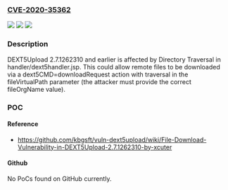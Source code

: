 ### [CVE-2020-35362](https://cve.mitre.org/cgi-bin/cvename.cgi?name=CVE-2020-35362)
![](https://img.shields.io/static/v1?label=Product&message=n%2Fa&color=blue)
![](https://img.shields.io/static/v1?label=Version&message=n%2Fa&color=blue)
![](https://img.shields.io/static/v1?label=Vulnerability&message=n%2Fa&color=brighgreen)

### Description

DEXT5Upload 2.7.1262310 and earlier is affected by Directory Traversal in handler/dext5handler.jsp. This could allow remote files to be downloaded via a dext5CMD=downloadRequest action with traversal in the fileVirtualPath parameter (the attacker must provide the correct fileOrgName value).

### POC

#### Reference
- https://github.com/kbgsft/vuln-dext5upload/wiki/File-Download-Vulnerability-in-DEXT5Upload-2.7.1262310-by-xcuter

#### Github
No PoCs found on GitHub currently.

